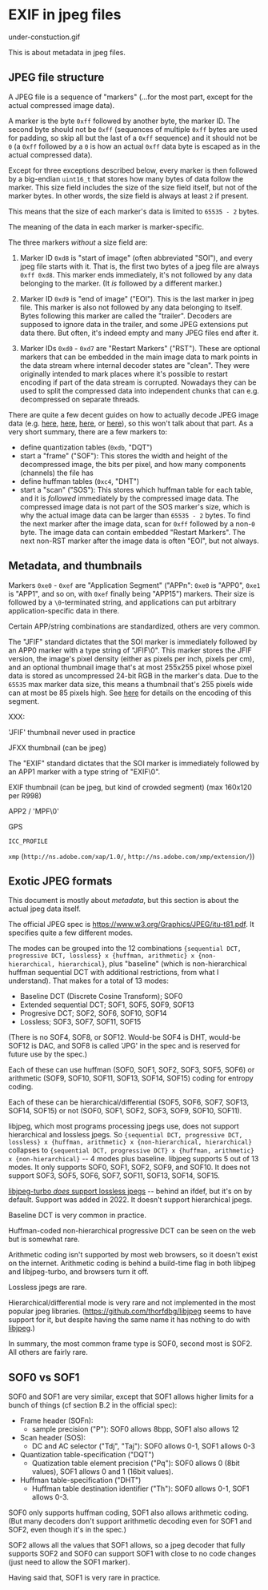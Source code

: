 EXIF in jpeg files
==================

under-constuction.gif

This is about metadata in jpeg files.

JPEG file structure
-------------------

A JPEG file is a sequence of "markers" (...for the most part, except for the
actual compressed image data).

A marker is the byte `0xff` followed by another byte, the marker ID. The second
byte should not be `0xff` (sequences of multiple `0xff` bytes are used for
padding, so skip all but the last of a `0xff` sequence) and it should not be
`0` (a `0xff` followed by a `0` is how an actual `0xff` data byte is escaped as
in the actual compressed data).

Except for three exceptions described below, every marker is then followed by a
big-endian `uint16_t` that stores how many bytes of data follow the marker.
This size field includes the size of the size field itself, but not of the
marker bytes. In other words, the size field is always at least `2` if present.

This means that the size of each marker's data is limited to `65535 - 2` bytes.

The meaning of the data in each marker is marker-specific.

The three markers _without_ a size field are:

1. Marker ID `0xd8` is "start of image" (often abbreviated "SOI"), and every
   jpeg file starts with it. That is, the first two bytes of a jpeg file are
   always `0xff 0xd8`. This marker ends immediately, it's not followed by any
   data belonging to the marker. (It _is_ followed by a different marker.)

2. Marker ID `0xd9` is "end of image" ("EOI"). This is the last marker in jpeg
   file.  This marker is also not followed by any data belonging to itself.
   Bytes following this marker are called the "trailer". Decoders are supposed
   to ignore data in the trailer, and some JPEG extensions put data there.
   But often, it's indeed empty and many JPEG files end after it.

3. Marker IDs `0xd0` - `0xd7` are "Restart Markers" ("RST"). These are optional
   markers that can be embedded in the main image data to mark points in the
   data stream where internal decoder states are "clean". They were originally
   intended to mark places where it's possible to restart encoding if part
   of the data stream is corrupted. Nowadays they can be used to split the
   compressed data into independent chunks that can e.g. decompressed on
   separate threads.

There are quite a few decent guides on how to actually decode JPEG image data
(e.g. [here][1], [here][2], [here][3], or [here][4]), so this won't talk about
that part.  As a very short summary, there are a few markers to:
* define quantization tables (`0xdb`, "DQT")
* start a "frame" ("SOF"): This stores the width and height of the decompressed
  image, the bits per pixel, and how many components (channels) the file has
* define huffman tables (`0xc4`, "DHT")
* start a "scan" ("SOS"): This stores which huffman table for each table, and
  it is _followed_ immediately by the compressed image data. The compressed
  image data is not part of the SOS marker's size, which is why the actual
  image data can be larger than `65535 - 2` bytes. To find the next marker
  after the image data, scan for `0xff` followed by a non-`0` byte. The image
  data can contain embedded "Restart Markers". The next non-RST marker after
  the image data is often "EOI", but not always.

[1]: https://www.ccoderun.ca/programming/2017-01-31_jpeg/
[2]: https://koushtav.me/jpeg/tutorial/c++/decoder/2019/03/02/lets-write-a-simple-jpeg-library-part-2/
[3]: https://parametric.press/issue-01/unraveling-the-jpeg/
[4]: https://yasoob.me/posts/understanding-and-writing-jpeg-decoder-in-python/
 
Metadata, and thumbnails
------------------------

Markers `0xe0` - `0xef` are "Application Segment" ("APPn": `0xe0` is "APP0",
`0xe1` is "APP1", and so on, with `0xef` finally being "APP15") markers. Their
size is followed by a `\0`-terminated string, and applications can put
arbitrary application-specific data in there.

Certain APP/string combinations are standardized, others are very common.

The "JFIF" standard dictates that the SOI marker is immediately followed by
an APP0 marker with a type string of "JFIF\0". This marker stores the JFIF
version, the image's pixel density (either as pixels per inch, pixels per cm),
and an optional thumbnail image that's at most 255x255 pixel whose pixel data
is stored as uncompressed 24-bit RGB in the marker's data.  Due to the `65535`
max marker data size, this means a thumbnail that's 255 pixels wide can at most
be 85 pixels high. See [here][5] for details on the encoding of this segment.

XXX:

'JFIF' thumbnail never used in practice

JFXX thumbnail (can be jpeg)

The "EXIF" standard dictates that the SOI marker is immediately followed by
an APP1 marker with a type string of "EXIF\0".

EXIF thumbnail (can be jpeg, but kind of crowded segment)
(max 160x120 per R998)

APP2 / 'MPF\0'

GPS

`ICC_PROFILE`

`xmp` (`http://ns.adobe.com/xap/1.0/`, `http://ns.adobe.com/xmp/extension/`))

[5]: https://en.wikipedia.org/wiki/JPEG_File_Interchange_Format#JFIF_APP0_marker_segment

Exotic JPEG formats
-------------------

This document is mostly about _metadata_, but this section is about the actual
jpeg data itself.

The official JPEG spec is https://www.w3.org/Graphics/JPEG/itu-t81.pdf. It
specifies quite a few different modes.

The modes can be grouped into the 12 combinations
`{sequential DCT, progressive DCT, lossless} x {huffman, arithmetic} x
{non-hierarchical, hierarchical}`, plus "baseline" (which is non-hierarchical
huffman sequential DCT with additional restrictions, from what I understand).
That makes for a total of 13 modes:

* Baseline DCT (Discrete Cosine Transform); SOF0
* Extended sequential DCT; SOF1, SOF5, SOF9, SOF13
* Progresive DCT; SOF2, SOF6, SOF10, SOF14
* Lossless; SOF3, SOF7, SOF11, SOF15

(There is no SOF4, SOF8, or SOF12. Would-be SOF4 is DHT, would-be SOF12 is DAC,
and SOF8 is called 'JPG' in the spec and is reserved for future use by the
spec.)

Each of these can use huffman (SOF0, SOF1, SOF2, SOF3, SOF5, SOF6) or
arithmetic (SOF9, SOF10, SOF11, SOF13, SOF14, SOF15) coding for entropy coding.

Each of these can be hierarchical/differential
(SOF5, SOF6, SOF7, SOF13, SOF14, SOF15) or not
(SOF0, SOF1, SOF2, SOF3, SOF9, SOF10, SOF11).

libjpeg, which most programs processing jpegs use, does not support hierarchical
and lossless jpegs. So `{sequential DCT, progressive DCT, lossless} x
{huffman, arithmetic} x {non-hierarchical, hierarchical}` collapses to
`{sequential DCT, progressive DCT} x {huffman, arithmetic} x
{non-hierarchical}` -- 4 modes plus baseline. libjpeg supports 5 out of 13
modes. It only supports SOF0, SOF1, SOF2, SOF9, and SOF10. It does not support
SOF3, SOF5, SOF6, SOF7, SOF11, SOF13, SOF14, SOF15.

[libjpeg-turbo _does_ support lossless jpegs](
https://github.com/libjpeg-turbo/libjpeg-turbo/issues/402) -- behind an
ifdef, but it's on by default. Support was added in 2022. It doesn't
support hierarchical jpegs.

Baseline DCT is very common in practice.

Huffman-coded non-hierarchical progressive DCT can be seen on the web but is
somewhat rare.

Arithmetic coding isn't supported by most web browsers, so it doesn't exist
on the internet. Arithmetic coding is behind a build-time flag in both
libjpeg and libjpeg-turbo, and browsers turn it off.

Lossless jpegs are rare.

Hierarchical/differential mode is very rare and not implemented in the most
popular jpeg libraries. (https://github.com/thorfdbg/libjpeg seems to have
support for it, but despite having the same name it has nothing to do
with [libjpeg](https://en.wikipedia.org/wiki/Libjpeg).)

In summary, the most common frame type is SOF0, second most is SOF2. All others
are fairly rare.

## SOF0 vs SOF1

SOF0 and SOF1 are very similar, except that SOF1 allows higher limits for
a bunch of things (cf section B.2 in the official spec):

* Frame header (SOFn):
  * sample precision ("P"): SOF0 allows 8bpp, SOF1 also allows 12
* Scan header (SOS):
  * DC and AC selector ("Tdj", "Taj"): SOF0 allows 0-1, SOF1 allows 0-3
* Quantization table-specification ("DQT")
  * Quatization table element precision ("Pq"): SOF0 allows 0 (8bit values),
    SOF1 allows 0 and 1 (16bit values).
* Huffman table-specification ("DHT")
  * Huffman table destination identifier ("Th"): SOF0 allows 0-1,
    SOF1 allows 0-3.

SOF0 only supports huffman coding, SOF1 also allows arithmetic coding.
(But many decoders don't support arithmetic decoding even for SOF1 and
SOF2, even though it's in the spec.)

SOF2 allows all the values that SOF1 allows, so a jpeg decoder that fully
supports SOF2 and SOF0 can support SOF1 with close to no code changes
(just need to allow the SOF1 marker).

Having said that, SOF1 is very rare in practice.
